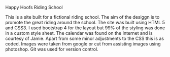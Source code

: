 Happy Hoofs Riding School

This is a site built for a fictional riding school. The aim of the desiggn is to promote the great riding around the school.
The site was built using HTML 5 and CSS3. I used bootstrap 4 for the layout but 99% of the styling was done in a custom style sheet.
The calendar was found on the Internet and is courtesy of Jamie. Apart from some minor adjustments to the CSS this is as coded.
Images were taken from google or cut from assisting images using photoshop. Git was used for version control.